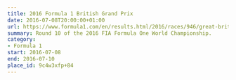 ```yaml
---
title: 2016 Formula 1 British Grand Prix
date: 2016-07-08T20:00:00+01:00
url: https://www.formula1.com/en/results.html/2016/races/946/great-britain.html
summary: Round 10 of the 2016 FIA Formula One World Championship.
category:
- Formula 1
start: 2016-07-08
end: 2016-07-10
place_id: 9c4w3xfp+84
---
```

